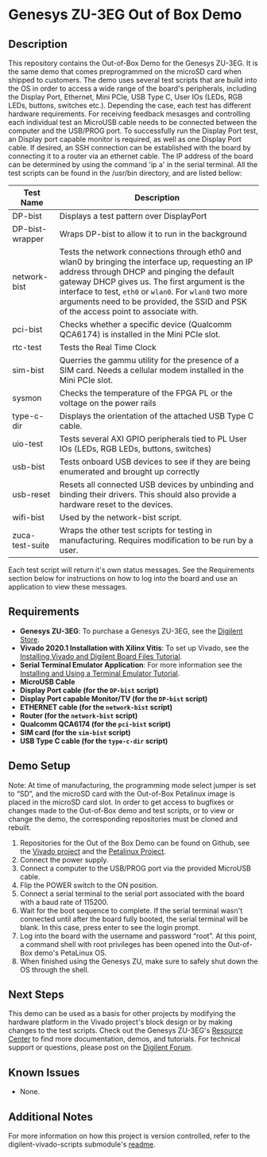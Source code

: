Genesys ZU-3EG Out of Box Demo
==========================

Description
-----------
This repository contains the Out-of-Box Demo for the Genesys ZU-3EG. It is the same demo that comes preprogrammed on the microSD card when shipped to customers. The demo uses several test scripts that are build into the OS in order to access a wide range of 
the board's peripherals, including the Display Port, Ethernet, Mini PCIe, USB Type C, User IOs (LEDs, RGB LEDs, buttons, switches etc.). Depending the case, each test has 
different hardware requirements. For receiving feedback mesasges and controlling each individual test an MicroUSB cable needs to be connected between the computer and the USB/PROG port.
To successfully run the Display Port test, an Display port capable monitor is required, as well as one Display Port cable. If desired, an SSH connection can be established with the board by connecting it
to a router via an ethernet cable. The IP address of the board can be determined by using the command 'ip a' in the serial terminal. 
All the test scripts can be found in the /usr/bin directory, and are listed bellow:

| Test Name                                 | Description                                                |
| ---------------------------------------   | --------------------------------                           |
| DP-bist                                   | Displays a test pattern over DisplayPort                   |
| DP-bist-wrapper                           | Wraps DP-bist to allow it to run in the background         |
| network-bist                              | Tests the network connections through eth0 and wlan0 by bringing the interface up, requesting an IP address through DHCP and pinging the default gateway DHCP gives us. The first argument is the interface to test, `eth0` or `wlan0`. For `wlan0` two more arguments need to be provided, the SSID and PSK of the access point to associate with.                        |
| pci-bist                                  | Checks whether a specific device (Qualcomm QCA6174) is installed in the Mini PCIe slot.                              |
| rtc-test                                  | Tests the Real Time Clock                                  |
| sim-bist                                  | Querries the gammu utility for the presence of a SIM card. Needs a cellular modem installed in the Mini PCIe slot.                                 |
| sysmon                                    | Checks the temperature of the FPGA PL or the voltage on the power rails   |
| type-c-dir                                | Displays the orientation of the attached USB Type C cable.   |
| uio-test                                  | Tests several AXI GPIO peripherals tied to PL User IOs (LEDs, RGB LEDs, buttons, switches)    |
| usb-bist                                  | Tests onboard USB devices to see if they are being enumerated and brought up correctly    |
| usb-reset                                 | Resets all connected USB devices by unbinding and binding their drivers. This should also provide a hardware reset to the devices.     |
| wifi-bist                                 | Used by the network-bist script.      |
| zuca-test-suite                           | Wraps the other test scripts for testing in manufacturing. Requires modification to be run by a user.       |
 


Each test script will return it's own status messages. See the Requirements section below for instructions on how to log into the board and use an application to view these messages.

Requirements
------------
* **Genesys ZU-3EG**: To purchase a Genesys ZU-3EG, see the [Digilent Store](https://store.digilentinc.com/genesys-zu-zynq-ultrascale-mpsoc-development-board/).
* **Vivado 2020.1 Installation with Xilinx Vitis**: To set up Vivado, see the [Installing Vivado and Digilent Board Files Tutorial](https://reference.digilentinc.com/vivado/installing-vivado/start).
* **Serial Terminal Emulator Application**: For more information see the [Installing and Using a Terminal Emulator Tutorial](https://reference.digilentinc.com/learn/programmable-logic/tutorials/tera-term).
* **MicroUSB Cable**
* **Display Port cable (for the `DP-bist` script)**
* **Display Port capable Monitor/TV (for the `DP-bist` script)**
* **ETHERNET cable (for the `network-bist` script)**
* **Router (for the `network-bist` script)**
* **Qualcomm QCA6174 (for the `pci-bist` script)**
* **SIM card (for the `sim-bist` script)**
* **USB Type C cable (for the `type-c-dir` script)**


Demo Setup
----------
Note: At time of manufacturing, the programming mode select jumper is set to “SD”, and the microSD card with the Out-of-Box Petalinux image is placed in the microSD card slot. In order to get access to bugfixes
or changes made to the Out-of-Box demo and test scripts, or to view or change the demo, the corresponding repositories must be cloned and rebuilt. 

1. Repositories for the Out of the Box Demo can be found on Github, see the [Vivado project](https://github.com/Digilent/Genesys-ZU-HW/tree/3eg/master) and the [Petalinux Project](https://github.com/Digilent/genesys-zu-os/tree/3eg/master).
2. Connect the power supply.
3. Connect a computer to the USB/PROG port via the provided MicroUSB cable.
4. Flip the POWER switch to the ON position.
5. Connect a serial terminal to the serial port associated with the board with a baud rate of 115200.
6. Wait for the boot sequence to complete. If the serial terminal wasn't connected until after the board fully booted, the serial terminal will be blank. In this case, press enter to see the login prompt.
7. Log into the board with the username and password “root”. At this point, a command shell with root privileges has been opened into the Out-of-Box demo's PetaLinux OS. 
8. When finished using the Genesys ZU, make sure to safely shut down the OS through the shell.

Next Steps
----------
This demo can be used as a basis for other projects by modifying the hardware platform in the Vivado project's block design or by making changes to the test scripts.
Check out the Genesys ZU-3EG's [Resource Center](https://reference.digilentinc.com/programmable-logic/genesys-zu/start) to find more documentation, demos, and tutorials.
For technical support or questions, please post on the [Digilent Forum](forum.digilentinc.com).

Known Issues
------------
* None.

Additional Notes
----------------
For more information on how this project is version controlled, refer to the digilent-vivado-scripts submodule's [readme](https://github.com/digilent/digilent-vivado-scripts).